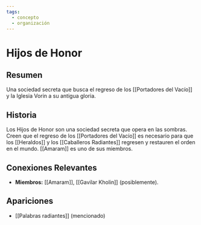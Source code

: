 ```yaml
---
tags:
  - concepto
  - organización
---
```


# Hijos de Honor

## Resumen
Una sociedad secreta que busca el regreso de los [[Portadores del Vacío]] y la Iglesia Vorin a su antigua gloria.

## Historia
Los Hijos de Honor son una sociedad secreta que opera en las sombras. Creen que el regreso de los [[Portadores del Vacío]] es necesario para que los [[Heraldos]] y los [[Caballeros Radiantes]] regresen y restauren el orden en el mundo. [[Amaram]] es uno de sus miembros.

## Conexiones Relevantes
* **Miembros:** [[Amaram]], [[Gavilar Kholin]] (posiblemente).

## Apariciones
* [[Palabras radiantes]] (mencionado)
